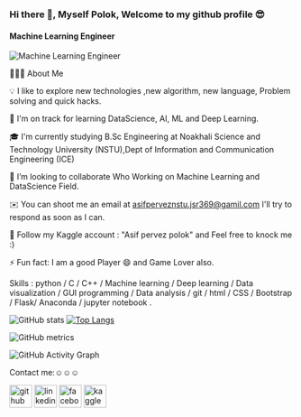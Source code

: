 ### Hi there 👋, Myself Polok, Welcome to my github profile 😎
#### Machine Learning Engineer

![Machine Learning Engineer](https://monkeylearn.com/static/d7bc5e292b4d171b0105b91a9c5ba9ae/4394e/normal.webp)




👨🏻‍💻  About Me

💡 I like to explore new technologies ,new algorithm, new language, Problem solving and quick hacks.

🌱 I'm on track for learning DataScience, AI, ML and Deep Learning.

🎓 I'm currently studying B.Sc Engineering at Noakhali Science and Technology University (NSTU),Dept of Information and Communication Engineering (ICE)

👯 I’m looking to collaborate Who Working on Machine Learning and DataScience Field.

✉️ You can shoot me an email at asifperveznstu.jsr369@gamil.com I'll try to respond as soon as I can.

💬 Follow my Kaggle account : "Asif pervez polok" and Feel free to knock me :)

⚡ Fun fact: I am a good Player 😄 and Game Lover also.






Skills : python / C / C++ / Machine learning / Deep learning / Data visualization / GUI programming / Data analysis / git / html / CSS / Bootstrap / Flask/ Anaconda / jupyter notebook .




![GitHub stats](https://github-readme-stats.vercel.app/api?username=polok-dev98&show_icons=true&count_private=true)  [![Top Langs](https://github-readme-stats.vercel.app/api/top-langs/?username=polok-dev98)](https://github.com/anuraghazra/github-readme-stats)

![GitHub metrics](https://metrics.lecoq.io/polok-dev98)  

![GitHub Activity Graph](https://activity-graph.herokuapp.com/graph?username=polok-dev98)  




Contact me:☺☺☺


[<img src='https://cdn.jsdelivr.net/npm/simple-icons@3.0.1/icons/github.svg' alt='github' height='40'>](https://github.com/polok-dev98)  [<img src='https://cdn.jsdelivr.net/npm/simple-icons@3.0.1/icons/linkedin.svg' alt='linkedin' height='40'>](https://www.linkedin.com/in/www.linkedin.com/in/asif-pervez-polok-237445210/)  [<img src='https://cdn.jsdelivr.net/npm/simple-icons@3.0.1/icons/facebook.svg' alt='facebook' height='40'>](https://www.facebook.com/https://web.facebook.com/pol.ok.5203/)  [<img src='https://cdn.jsdelivr.net/npm/simple-icons@3.0.1/icons/kaggle.svg' alt='kaggle' height='40'>](https://www.kaggle.com/asifpervezpolok)  


